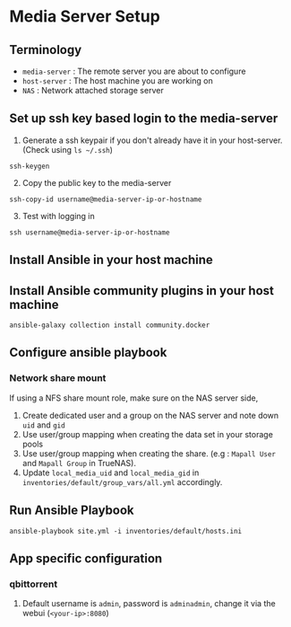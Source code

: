 # Media Server Setup

## Terminology
- `media-server` : The remote server you are about to configure
- `host-server` : The host machine you are working on
- `NAS`         : Network attached storage server


## Set up ssh key based login to the media-server

1. Generate a ssh keypair if you don't already have it in your host-server. (Check using `ls ~/.ssh`)
```shell script
ssh-keygen
```
2. Copy the public key to the media-server

```shell script 
ssh-copy-id username@media-server-ip-or-hostname
```

3. Test with logging in
```shell script
ssh username@media-server-ip-or-hostname
```

## Install Ansible in your host machine

## Install Ansible community plugins in your host machine

```shell script
ansible-galaxy collection install community.docker
``` 

## Configure ansible playbook

### Network share mount
If using a NFS share mount role, make sure on the NAS server side,
1. Create dedicated user and a group on the NAS server and note down `uid` and `gid`
2. Use user/group mapping when creating the data set in your storage pools
3. Use user/group mapping when creating the share. (e.g : `Mapall User` and `Mapall Group` in TrueNAS). 
4. Update `local_media_uid` and `local_media_gid` in `inventories/default/group_vars/all.yml` accordingly.

## Run Ansible Playbook
```shell script
ansible-playbook site.yml -i inventories/default/hosts.ini
```

## App specific configuration

### qbittorrent

1. Default username is `admin`, password is `adminadmin`, change it via the webui (`<your-ip>:8080`)
